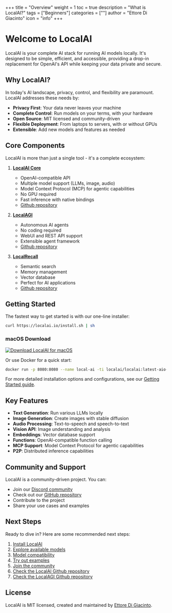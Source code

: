 +++
title = "Overview"
weight = 1
toc = true
description = "What is LocalAI?"
tags = ["Beginners"]
categories = [""]
author = "Ettore Di Giacinto"
icon = "info"
+++

# Welcome to LocalAI

LocalAI is your complete AI stack for running AI models locally. It's designed to be simple, efficient, and accessible, providing a drop-in replacement for OpenAI's API while keeping your data private and secure.

## Why LocalAI?

In today's AI landscape, privacy, control, and flexibility are paramount. LocalAI addresses these needs by:

- **Privacy First**: Your data never leaves your machine
- **Complete Control**: Run models on your terms, with your hardware
- **Open Source**: MIT licensed and community-driven
- **Flexible Deployment**: From laptops to servers, with or without GPUs
- **Extensible**: Add new models and features as needed

## Core Components

LocalAI is more than just a single tool - it's a complete ecosystem:

1. **[LocalAI Core](https://github.com/mudler/LocalAI)**
   - OpenAI-compatible API
   - Multiple model support (LLMs, image, audio)
   - Model Context Protocol (MCP) for agentic capabilities
   - No GPU required
   - Fast inference with native bindings
   - [Github repository](https://github.com/mudler/LocalAI)

2. **[LocalAGI](https://github.com/mudler/LocalAGI)**
   - Autonomous AI agents
   - No coding required
   - WebUI and REST API support
   - Extensible agent framework
   - [Github repository](https://github.com/mudler/LocalAGI)

3. **[LocalRecall](https://github.com/mudler/LocalRecall)**
   - Semantic search
   - Memory management
   - Vector database
   - Perfect for AI applications
   - [Github repository](https://github.com/mudler/LocalRecall)

## Getting Started

The fastest way to get started is with our one-line installer:

```bash
curl https://localai.io/install.sh | sh
```

### macOS Download

<a href="https://github.com/mudler/LocalAI/releases/latest/download/LocalAI.dmg">
  <img src="https://img.shields.io/badge/Download-macOS-blue?style=for-the-badge&logo=apple&logoColor=white" alt="Download LocalAI for macOS"/>
</a>

Or use Docker for a quick start:

```bash
docker run -p 8080:8080 --name local-ai -ti localai/localai:latest-aio-cpu
```

For more detailed installation options and configurations, see our [Getting Started guide](/basics/getting_started/).

## Key Features

- **Text Generation**: Run various LLMs locally
- **Image Generation**: Create images with stable diffusion
- **Audio Processing**: Text-to-speech and speech-to-text
- **Vision API**: Image understanding and analysis
- **Embeddings**: Vector database support
- **Functions**: OpenAI-compatible function calling
- **MCP Support**: Model Context Protocol for agentic capabilities
- **P2P**: Distributed inference capabilities

## Community and Support

LocalAI is a community-driven project. You can:

- Join our [Discord community](https://discord.gg/uJAeKSAGDy)
- Check out our [GitHub repository](https://github.com/mudler/LocalAI)
- Contribute to the project
- Share your use cases and examples

## Next Steps

Ready to dive in? Here are some recommended next steps:

1. [Install LocalAI](/basics/getting_started/)
2. [Explore available models](https://models.localai.io)
3. [Model compatibility](/model-compatibility/)
4. [Try out examples](https://github.com/mudler/LocalAI-examples)
5. [Join the community](https://discord.gg/uJAeKSAGDy)
6. [Check the LocalAI Github repository](https://github.com/mudler/LocalAI)
7. [Check the LocalAGI Github repository](https://github.com/mudler/LocalAGI)


## License

LocalAI is MIT licensed, created and maintained by [Ettore Di Giacinto](https://github.com/mudler).

